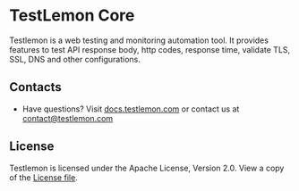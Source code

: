 # TestLemon Сore
Testlemon is a web testing and monitoring automation tool. It provides features to test API response body, http codes, response time, validate TLS, SSL, DNS and other configurations.

## Contacts
- Have questions? Visit [docs.testlemon.com](https://docs.testlemon.com) or contact us at [contact@testlemon.com](mailto:contact@testlemon.com)

## License
Testlemon is licensed under the Apache License, Version 2.0. View a copy of the [License file](https://github.com/testlemon/testlemon-core/blob/main/LICENSE).
